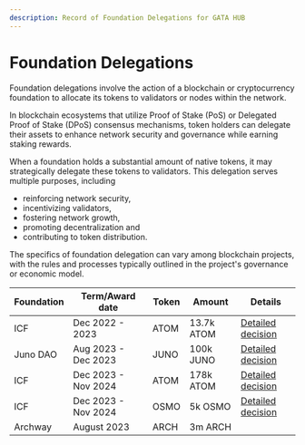```yaml
---
description: Record of Foundation Delegations for GATA HUB
---
```


# Foundation Delegations

Foundation delegations involve the action of a blockchain or cryptocurrency foundation to allocate its tokens to validators or nodes within the network.&#x20;

In blockchain ecosystems that utilize Proof of Stake (PoS) or Delegated Proof of Stake (DPoS) consensus mechanisms, token holders can delegate their assets to enhance network security and governance while earning staking rewards.

When a foundation holds a substantial amount of native tokens, it may strategically delegate these tokens to validators. This delegation serves multiple purposes, including&#x20;

* reinforcing network security,
* incentivizing validators,
* fostering network growth,
* promoting decentralization and
* contributing to token distribution.&#x20;

The specifics of foundation delegation can vary among blockchain projects, with the rules and processes typically outlined in the project's governance or economic model.



| Foundation | Term/Award date     | Token | Amount     | Details                                                                                                              |
| ---------- | ------------------- | ----- | ---------- | -------------------------------------------------------------------------------------------------------------------- |
| ICF        | Dec 2022 - 2023     | ATOM  | 13.7k ATOM | [Detailed decision](https://drive.google.com/file/d/17XN4r963viVroVu3PNjbY2wy367vgNZv/view)                          |
| Juno DAO   | Aug 2023 - Dec 2023 | JUNO  | 100k JUNO  | [Detailed decision](https://docs.google.com/spreadsheets/d/1v6TfvBlsaUqMfjPQHRk2ZJjI3bV3ykOdKlCPXJCg\_lA/edit#gid=0) |
| ICF        | Dec 2023 - Nov 2024 | ATOM  | 178k ATOM  | [Detailed decision](https://drive.google.com/file/d/1aiXLjn-ient8Zw0aIawqLcnLVL6JvzrC/view)                          |
| ICF        | Dec 2023 - Nov 2024 | OSMO  | 5k OSMO    | [Detailed decision ](https://drive.google.com/file/d/1OUkhvfk7-1-BWYjyYBAFlUn6ywu\_P36f/view)                        |
| Archway    | August 2023         | ARCH  | 3m ARCH    |                                                                                                                      |
